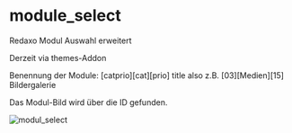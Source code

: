 # module_select
Redaxo Modul Auswahl erweitert

Derzeit via themes-Addon

Benennung der Module: [catprio][cat][prio] title 
also z.B. [03][Medien][15] Bildergalerie

Das Modul-Bild wird über die ID gefunden.

![modul_select](https://user-images.githubusercontent.com/30634971/142229324-7e2aed69-46be-4f01-b8b5-efa382b4e748.jpg)
